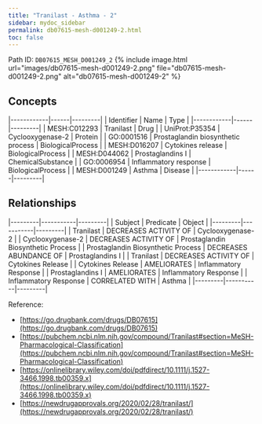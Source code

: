 ```yaml
---
title: "Tranilast - Asthma - 2"
sidebar: mydoc_sidebar
permalink: db07615-mesh-d001249-2.html
toc: false 
---
```



Path ID: `DB07615_MESH_D001249_2`
{% include image.html url="images/db07615-mesh-d001249-2.png" file="db07615-mesh-d001249-2.png" alt="db07615-mesh-d001249-2" %}

## Concepts

|------------|------|---------|
| Identifier | Name | Type    |
|------------|------|---------|
| MESH:C012293 | Tranilast | Drug |
| UniProt:P35354 | Cyclooxygenase-2 | Protein |
| GO:0001516 | Prostaglandin biosynthetic process | BiologicalProcess |
| MESH:D016207 | Cytokines release | BiologicalProcess |
| MESH:D044062 | Prostaglandins I | ChemicalSubstance |
| GO:0006954 | Inflammatory response | BiologicalProcess |
| MESH:D001249 | Asthma | Disease |
|------------|------|---------|

## Relationships

|---------|-----------|---------|
| Subject | Predicate | Object  |
|---------|-----------|---------|
| Tranilast | DECREASES ACTIVITY OF | Cyclooxygenase-2 |
| Cyclooxygenase-2 | DECREASES ACTIVITY OF | Prostaglandin Biosynthetic Process |
| Prostaglandin Biosynthetic Process | DECREASES ABUNDANCE OF | Prostaglandins I |
| Tranilast | DECREASES ACTIVITY OF | Cytokines Release |
| Cytokines Release | AMELIORATES | Inflammatory Response |
| Prostaglandins I | AMELIORATES | Inflammatory Response |
| Inflammatory Response | CORRELATED WITH | Asthma |
|---------|-----------|---------|

Reference: 
  - [https://go.drugbank.com/drugs/DB07615](https://go.drugbank.com/drugs/DB07615)
  - [https://pubchem.ncbi.nlm.nih.gov/compound/Tranilast#section=MeSH-Pharmacological-Classification](https://pubchem.ncbi.nlm.nih.gov/compound/Tranilast#section=MeSH-Pharmacological-Classification)
  - [https://onlinelibrary.wiley.com/doi/pdfdirect/10.1111/j.1527-3466.1998.tb00359.x](https://onlinelibrary.wiley.com/doi/pdfdirect/10.1111/j.1527-3466.1998.tb00359.x)
  - [https://newdrugapprovals.org/2020/02/28/tranilast/](https://newdrugapprovals.org/2020/02/28/tranilast/)
